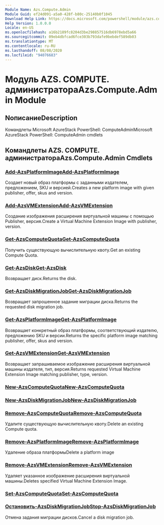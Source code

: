 ```yaml
---
Module Name: Azs.Compute.Admin
Module Guid: ef24d091-a5a0-428f-b80c-25140b0f1045
Download Help Link: https://docs.microsoft.com/powershell/module/azs.compute.admin
Help Version: 1.0.0.0
Locale: en-US
ms.openlocfilehash: a16b2189fc8204d3be298857516db6978ebd5a66
ms.sourcegitcommit: 09eb4dbfcad6fce303b793dafe9bebdef589db03
ms.translationtype: MT
ms.contentlocale: ru-RU
ms.lasthandoff: 08/08/2020
ms.locfileid: "94076683"
---
```

# <span data-ttu-id="05a29-101">Модуль AZS. COMPUTE. администратора</span><span class="sxs-lookup"><span data-stu-id="05a29-101">Azs.Compute.Admin Module</span></span>
## <span data-ttu-id="05a29-102">Nописание</span><span class="sxs-lookup"><span data-stu-id="05a29-102">Description</span></span>
<span data-ttu-id="05a29-103">Командлеты Microsoft AzureStack PowerShell: ComputeAdmin</span><span class="sxs-lookup"><span data-stu-id="05a29-103">Microsoft AzureStack PowerShell: ComputeAdmin cmdlets</span></span>

## <span data-ttu-id="05a29-104">Командлеты AZS. COMPUTE. администратора</span><span class="sxs-lookup"><span data-stu-id="05a29-104">Azs.Compute.Admin Cmdlets</span></span>
### [<span data-ttu-id="05a29-105">Add-AzsPlatformImage</span><span class="sxs-lookup"><span data-stu-id="05a29-105">Add-AzsPlatformImage</span></span>](Add-AzsPlatformImage.md)
<span data-ttu-id="05a29-106">Создает новый образ платформы с заданными издателем, предложением, SKU и версией.</span><span class="sxs-lookup"><span data-stu-id="05a29-106">Creates a new platform image with given publisher, offer, skus and version.</span></span>

### [<span data-ttu-id="05a29-107">Add-AzsVMExtension</span><span class="sxs-lookup"><span data-stu-id="05a29-107">Add-AzsVMExtension</span></span>](Add-AzsVMExtension.md)
<span data-ttu-id="05a29-108">Создание изображения расширения виртуальной машины с помощью Publisher, версия.</span><span class="sxs-lookup"><span data-stu-id="05a29-108">Create a Virtual Machine Extension Image with publisher, version.</span></span>

### [<span data-ttu-id="05a29-109">Get-AzsComputeQuota</span><span class="sxs-lookup"><span data-stu-id="05a29-109">Get-AzsComputeQuota</span></span>](Get-AzsComputeQuota.md)
<span data-ttu-id="05a29-110">Получить существующую вычислительную квоту.</span><span class="sxs-lookup"><span data-stu-id="05a29-110">Get an existing Compute Quota.</span></span>

### [<span data-ttu-id="05a29-111">Get-AzsDisk</span><span class="sxs-lookup"><span data-stu-id="05a29-111">Get-AzsDisk</span></span>](Get-AzsDisk.md)
<span data-ttu-id="05a29-112">Возвращает диск.</span><span class="sxs-lookup"><span data-stu-id="05a29-112">Returns the disk.</span></span>

### [<span data-ttu-id="05a29-113">Get-AzsDiskMigrationJob</span><span class="sxs-lookup"><span data-stu-id="05a29-113">Get-AzsDiskMigrationJob</span></span>](Get-AzsDiskMigrationJob.md)
<span data-ttu-id="05a29-114">Возвращает запрошенное задание миграции диска.</span><span class="sxs-lookup"><span data-stu-id="05a29-114">Returns the requested disk migration job.</span></span>

### [<span data-ttu-id="05a29-115">Get-AzsPlatformImage</span><span class="sxs-lookup"><span data-stu-id="05a29-115">Get-AzsPlatformImage</span></span>](Get-AzsPlatformImage.md)
<span data-ttu-id="05a29-116">Возвращает конкретный образ платформы, соответствующий издателю, предложению SKU и версии.</span><span class="sxs-lookup"><span data-stu-id="05a29-116">Returns the specific platform image matching publisher, offer, skus and version.</span></span>

### [<span data-ttu-id="05a29-117">Get-AzsVMExtension</span><span class="sxs-lookup"><span data-stu-id="05a29-117">Get-AzsVMExtension</span></span>](Get-AzsVMExtension.md)
<span data-ttu-id="05a29-118">Возвращает запрашиваемое изображение расширения виртуальной машины издателя, тип, версия.</span><span class="sxs-lookup"><span data-stu-id="05a29-118">Returns requested Virtual Machine Extension Image matching publisher, type, version.</span></span>

### [<span data-ttu-id="05a29-119">New-AzsComputeQuota</span><span class="sxs-lookup"><span data-stu-id="05a29-119">New-AzsComputeQuota</span></span>](New-AzsComputeQuota.md)


### [<span data-ttu-id="05a29-120">New-AzsDiskMigrationJob</span><span class="sxs-lookup"><span data-stu-id="05a29-120">New-AzsDiskMigrationJob</span></span>](New-AzsDiskMigrationJob.md)


### [<span data-ttu-id="05a29-121">Remove-AzsComputeQuota</span><span class="sxs-lookup"><span data-stu-id="05a29-121">Remove-AzsComputeQuota</span></span>](Remove-AzsComputeQuota.md)
<span data-ttu-id="05a29-122">Удалите существующую вычислительную квоту.</span><span class="sxs-lookup"><span data-stu-id="05a29-122">Delete an existing Compute quota.</span></span>

### [<span data-ttu-id="05a29-123">Remove-AzsPlatformImage</span><span class="sxs-lookup"><span data-stu-id="05a29-123">Remove-AzsPlatformImage</span></span>](Remove-AzsPlatformImage.md)
<span data-ttu-id="05a29-124">Удаление образа платформы</span><span class="sxs-lookup"><span data-stu-id="05a29-124">Delete a platform image</span></span>

### [<span data-ttu-id="05a29-125">Remove-AzsVMExtension</span><span class="sxs-lookup"><span data-stu-id="05a29-125">Remove-AzsVMExtension</span></span>](Remove-AzsVMExtension.md)
<span data-ttu-id="05a29-126">Удаляет указанное изображение расширения виртуальной машины.</span><span class="sxs-lookup"><span data-stu-id="05a29-126">Deletes specified Virtual Machine Extension Image.</span></span>

### [<span data-ttu-id="05a29-127">Set-AzsComputeQuota</span><span class="sxs-lookup"><span data-stu-id="05a29-127">Set-AzsComputeQuota</span></span>](Set-AzsComputeQuota.md)


### [<span data-ttu-id="05a29-128">Остановить-AzsDiskMigrationJob</span><span class="sxs-lookup"><span data-stu-id="05a29-128">Stop-AzsDiskMigrationJob</span></span>](Stop-AzsDiskMigrationJob.md)
<span data-ttu-id="05a29-129">Отмена задания миграции дисков.</span><span class="sxs-lookup"><span data-stu-id="05a29-129">Cancel a disk migration job.</span></span>

